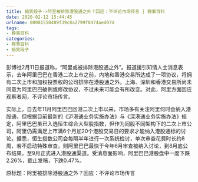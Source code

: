 ```yaml
---
title: 搞笑段子->阿里被排除港股通之外？回应：不评论市场传言 | 糗事百科
date: 2020-02-12 15:44:45
urlname: 00081558489f39c8a2799f8474aed07d
tags: 
- 糗事百科
categories:
- 糗事百科
- 搞笑段子
---
```

彭博社2月11日报道称，“阿里或被排除港股通之外”。报道援引知情人士消息表示，去年阿里巴巴在香港二次上市之前，内地和香港交易所达成了一项协议，将拥有二次上市和加权投票权的公司排除在港股通之外。上海、深圳和香港交易所尚未同意为阿里巴巴破例或修改协议，不过未来可能会有所改变。对此，阿里方面回应观察者网，不评论市场传言。

实际上，自去年11月阿里巴巴回港二次上市以来，市场多有关注阿里何时会纳入港股通，但根据目前最新的《沪港通业务实施办法》与《深港通业务实施办法》规定，阿里巴巴虽已入选恒生综合大型股指数，但作为同股不同架构下的二次上市公司，阿里仍需满足上市满6个月加20个港股交易日的要求才能纳入港股通标的讨论。据悉，恒生指数公司会每隔半年进行一次系统检讨，单次审查花费时长约8周，若不启动特殊审查，则阿里巴巴最快于今年6月审查被纳入讨论，到8月底公布结果，至9月正式进入港股通渠道。受消息面影响，阿里巴巴港股盘中一度下跌2.26%，截止发稿，下跌0.47%。

原标题：阿里被排除港股通之外？回应：不评论市场传言


